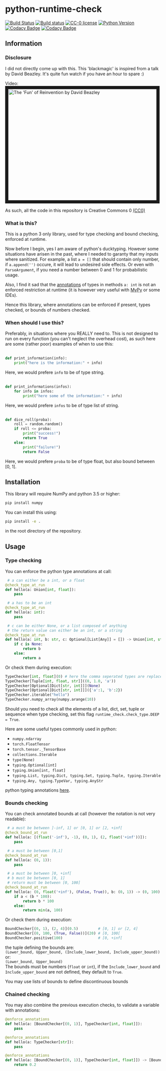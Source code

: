# python-runtime-check

[![Build Status](https://travis-ci.org/hill-a/python-runtime-check.svg?branch=master)](https://travis-ci.org/hill-a/python-runtime-check) [![Build status](https://ci.appveyor.com/api/projects/status/bt3rj6k34vbwgn96?svg=true)](https://ci.appveyor.com/project/hill-a/python-runtime-check) [![CC-0 license](https://img.shields.io/badge/License-CC--0-blue.svg)](https://creativecommons.org/share-your-work/public-domain/cc0/) [![Python Version](https://img.shields.io/badge/python-3.5%2C%203.6-blue.svg)](https://github.com/hill-a/python-runtime-check) [![Codacy Badge](https://api.codacy.com/project/badge/Grade/ef2f1c7118934061ada23af105812b0c)](https://www.codacy.com/app/hill-a/python-runtime-check?utm_source=github.com&amp;utm_medium=referral&amp;utm_content=hill-a/python-runtime-check&amp;utm_campaign=Badge_Grade) [![Codacy Badge](https://api.codacy.com/project/badge/Coverage/ef2f1c7118934061ada23af105812b0c)](https://www.codacy.com/app/hill-a/python-runtime-check?utm_source=github.com&utm_medium=referral&utm_content=hill-a/python-runtime-check&utm_campaign=Badge_Coverage)

## Information
### Disclosure

I did not directly come up with this. This 'blackmagic' is inspired from a talk by David Beazley. It's quite fun watch if you have an hour to spare :)  

Video:  
<a href="http://www.youtube.com/watch?feature=player_embedded&v=Je8TcRQcUgA" target="_blank"><img src="http://img.youtube.com/vi/Je8TcRQcUgA/0.jpg" alt="The 'Fun' of Reinvention by David Beazley" width="480" height="360" border="10" /></a>  

As such, all the code in this repository is Creative Commons 0 [(CC0)](https://creativecommons.org/share-your-work/public-domain/cc0/)  

### What is this?

This is a python 3 only library, used for type checking and bound checking, enforced at runtime.  

Now before I begin, yes I am aware of python's ducktyping. However some situations have arisen in the past, where I needed to garanty that my inputs where sanitized. For example, a list `a = []` that should contain only number, if `a.append('')` occure, it will lead to undesired side effects. 
Or even with `ParseArgument`, if you need a number between 0 and 1 for probabilistic usage.  

Also, I find it sad that the [annotations](https://www.python.org/dev/peps/pep-3107/) of types in methods `a: int` is not an enforced restriction at runtime (it is however very useful with [MyPy](http://mypy-lang.org/) or some IDEs).  

Hence this library, where annotations can be enforced if present, types checked, or bounds of numbers checked.  

### When should I use this?

Preferably, in situations where you REALLY need to. This is not designed to run on every function (you can't neglect the overhead cost), as such here are some (rather poor) examples of when to use this:  
<br/>
```python
def print_information(info):
    print("here is the information:" + info)
```
Here, we would prefere `info` to be of type string.  
<br/>  
```python
def print_informations(infos):
    for info in infos:
        print("here some of the information:" + info)
```
Here, we would prefere `infos` to be of type list of string.  
<br/>  
```python
def dice_roll(proba):
    roll = random.random()
    if roll <= proba:
        print("success!")
        return True
    else:
        print("failure!")
        return False
```
Here, we would prefere `proba` to be of type float, but also bound between [0, 1].  
  

## Installation

This library will require NumPy and python 3.5 or higher:
```bash
pip install numpy
```

You can install this using:
```bash
pip install -e .
```
in the root directory of the repository.  


## Usage
### Type checking

You can enforce the python type annotations at call:
```python
 # a can either be a int, or a float
@check_type_at_run
def hello(a: Union[int, float]):
    pass

 # a has to be an int
@check_type_at_run
def hello(a: int):
    pass

 # c can be either None, or a list composed of anything
 # the return value can either be an int, or a string
@check_type_at_run
def hello(a: int, b: str, c: Optional[List[Any]] = []) -> Union[int, str]:
    if c is None:
        return b
    else: 
        return a
```  

Or check them during execution:
```python
TypeChecker[int, float](0) # here the comma seperated types are replaced with typing.Union internaly
TypeChecker[Tuple[int, float, str]]((0, 1.0, 'a'))
TypeChecker[Optional[Dict[str, int]]](None)
TypeChecker[Optional[Dict[str, int]]]({'a':1, 'b':2})
TypeChecker.iterable("hello")
TypeChecker.numpy_array(numpy.arange(10))
```  

Should you need to check all the elements of a list, dict, set, tuple or sequence when type checking, 
set this flag `runtime_check.check_type.DEEP = True`.  

Here are some useful types commonly used in python:
- `numpy.ndarray`
- `torch.FloatTensor`
- `torch.tensor._TensorBase`
- `collections.Iterable`
- `type(None)`
- `typing.Optional[int]`
- `typing.Union[int, float]`
- `typing.List, typing.Dict, typing.Set, typing.Tuple, typing.Iterable`
- `typing.Any, typing.TypeVar, typing.AnyStr`  

python typing annotations [here](https://docs.python.org/3/library/typing.html).

### Bounds checking

You can check annotated bounds at call (however the notation is not very readable):
```python
 # a must be between ]-inf, 1] or [0, 1] or [2, +inf[
@check_bound_at_run
def hello(a: [(float('-inf'), -1), (0, 1), (2, float('+inf'))]):
    pass

 # a must be between [0,1]
@check_bound_at_run
def hello(a: (0, 1)):
    pass

 # a must be between ]0, +inf[
 # b must be between [0, 1]
 # return must be between [0, 100]
@check_bound_at_run
def hello(a: (0, float('+inf'), (False, True)), b: (0, 1)) -> (0, 100):
    if a < (b * 100):
        return b * 100
    else:
        return min(a, 100)
```

Or check them during execution:
```python
BoundChecker[(0, 1), (2, 4)](0.5)         # [0, 1] or [2, 4]
BoundChecker[(0, 100, (True, False))](20) # [0, 100[
BoundChecker.positive(100)                # [0, +inf[
```

the tuple defining the bounds are:  
`(Lower_bound, Upper_bound, (Include_lower_bound, Include_upper_bound))`  
or:  
`(Lower_bound, Upper_bound)`  
The bounds must be numbers (`float` or `int`), if the `Include_lower_bound` and `Include_upper_bound` are not defined, 
they default to `True`. 

You may use lists of bounds to define discontinuous bounds

### Chained checking

You may also combine the previous execution checks, to validate a variable with annotations:
```python
@enforce_annotations
def hello(a: [BoundChecker[(0, 1)], TypeChecker[int, float]]):
    pass

@enforce_annotations
def hello(a: TypeChecker[str]):
    pass

@enforce_annotations
def hello(a: [BoundChecker[(0, 1)], TypeChecker[int, float]]) -> [BoundChecker[(0, 1, (False, True))], TypeChecker[float]]:
    return 0.2
```
